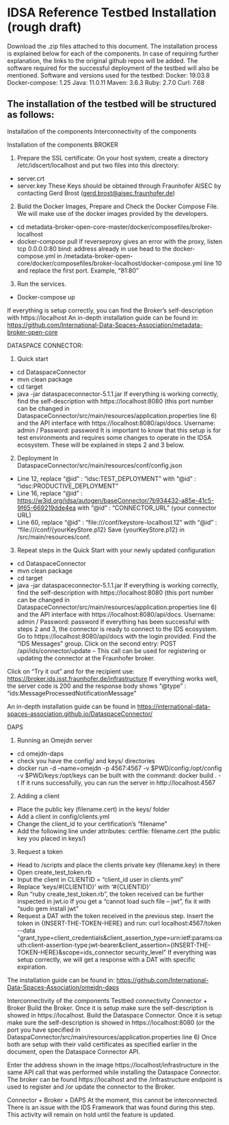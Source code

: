 # IDSA Reference Testbed Installation (rough draft)

Download the .zip files attached to this document. The installation process is explained below for each of the components. In case of requiring further explanation, the links to the original github repos will be added. The software required for the successful deployment of the testbed will also be mentioned.
Software and versions used for the testbed:
	Docker: 19.03.8
	Docker-compose: 1.25
	Java: 11.0.11
	Maven: 3.6.3
	Ruby: 2.7.0
	Curl: 7.68

## The installation of the testbed will be structured as follows:
Installation of the components
Interconnectivity of the components

Installation of the components
BROKER
1.	Prepare the SSL certificate: 
On your host system, create a directory /etc/idscert/localhost and put two files into this directory:
-	server.crt
-	server.key
These Keys should be obtained through Fraunhofer AISEC by contacting Gerd Brost (gerd.brost@aisec.fraunhofer.de)
 
2.	Build the Docker Images, Prepare and Check the Docker Compose File. 
We will make use of the docker images provided by the developers.
-	cd metadata-broker-open-core-master/docker/composefiles/broker-localhost
-	docker-compose pull
If reverseproxy gives an error with the proxy, listen tcp 0.0.0.0:80 bind: address already in use head to the docker-compose.yml in /metadata-broker-open-core/docker/composefiles/broker-localhost/docker-compose.yml line 10 and replace the first port. Example, “81:80”
3.	Run the services.
-	Docker-compose up

If everything is setup correctly, you can find the Broker’s self-description with https://localhost
An in-depth installation guide can be found in: https://github.com/International-Data-Spaces-Association/metadata-broker-open-core

DATASPACE CONNECTOR:
1.	Quick start
-	cd DataspaceConnector
-	mvn clean package
-	cd target
-	java -jar dataspaceconnector-5.1.1.jar
If everything is working correctly, find the self-description with https://localhost:8080 (this port number can be changed in DataspaceConnector/src/main/resources/application.properties line 6) and the API interface with https://localhost:8080/api/docs.
Username: admin	/	Password: password
It is important to know that this setup is for test environments and requires some changes to operate in the IDSA ecosystem. These will be explained in steps 2 and 3 below.
2.	Deployment
In DataspaceConnector/src/main/resources/conf/config.json
-	Line 12, replace
“@id” : “idsc:TEST_DEPLOYMENT” with “@id” : “idsc:PRODUCTIVE_DEPLOYMENT”
-	Line 16, replace
“@id” : https://w3id.org/idsa/autogen/baseConnector/7b934432-a85e-41c5-9f65-669219dde4ea with “@id” :  “CONNECTOR_URL” (your connector URL)
-	Line 60, replace
“@id” : “file:///conf/keystore-localhost.12” with “@id” : “file:///conf/{yourKeyStore.p12}
Save {yourKeyStore.p12} in /src/main/resources/conf.
3.	Repeat steps in the Quick Start with your newly updated configuration
-	cd DataspaceConnector
-	mvn clean package
-	cd target
-	java -jar dataspaceconnector-5.1.1.jar
If everything is working correctly, find the self-description with https://localhost:8080 (this port number can be changed in DataspaceConnector/src/main/resources/application.properties line 6) and the API interface with https://localhost:8080/api/docs.
Username: admin	/	Password: password
If everything has been successful with steps 2 and 3, the connector is ready to connect to the IDS ecosystem. Go to https://localhost:8080/api/docs with the login provided. 
Find the “IDS Messages” group. Click on the second entry:
POST /api/ids/connector/update – This call can be used for registering or updating the connector at the Fraunhofer broker.
 
Click on “Try it out” and for the recipient use: https://broker.ids.isst.fraunhofer.de/infrastructure
If everything works well, the server code is 200 and the response body shows 
“@type” : “ids:MessageProcessedNotificationMessage"
 

An in-depth installation guide can be found in https://international-data-spaces-association.github.io/DataspaceConnector/


DAPS
1.	Running an Omejdn server
-	cd omejdn-daps
-	check you have the config/ and keys/ directories
-	docker run -d –name=omejdn -p 4567:4567 -v $PWD/config:/opt/config -v $PWD/keys:/opt/keys <dockerimage>
<dockerimage> can be built with the command: docker build . -t <imageName>
If it runs successfully, you can run the server in http://localhost:4567
2.	Adding a client
-	Place the public key (filename.cert) in the keys/ folder
-	Add a client in config/clients.yml
-	Change the client_id to your certification’s “filename”
-	Add the following line under attributes: 
certfile: filename.cert (the public key you placed in keys/)

 
3.	Request a token
-	Head to /scripts and place the clients private key (filename.key) in there
-	Open create_test_token.rb
-	Input the client in CLIENTID = “client_id user in clients.yml” 
-	Replace ‘keys/#{CLIENTID}’ with ‘#{CLIENTID}’
-	Run “ruby create_test_token.rb”, the token received can be further inspected in jwt.io
If you get a “cannot load such file – jwt”, fix it with “sudo gem install jwt”
-	Request a DAT with the token received in the previous step. Insert the token in {INSERT-THE-TOKEN-HERE} and run:
curl localhost:4567/token --data "grant_type=client_credentials&client_assertion_type=urn:ietf:params:oauth:client-assertion-type:jwt-bearer&client_assertion={INSERT-THE-TOKEN-HERE}&scope=ids_connector security_level"
If everything was setup correctly, we will get a response with a DAT with specific expiration.

The installation guide can be found in: https://github.com/International-Data-Spaces-Association/omejdn-daps


Interconnectivity of the components
Testbed connectivity
Connector + Broker
Build the Broker. Once it is setup make sure the self-description is showed in https://localhost.
Build the Dataspace Connector. Once it is setup make sure the self-description is showed in https://localhost:8080 (or the port you have specified in DataspaConnector/src/main/resources/application.properties line 6)
Once both are setup with their valid certificates as specified earlier in the document, open the Dataspace Connector API. 
 
Enter the address shown in the image https://localhost/infrastructure in the same API call that was performed while installing the Dataspace Connector. The broker can be found https://localhost and the /infrastructure endpoint is used to register and /or update the connector to the Broker.

Connector + Broker + DAPS
At the moment, this cannot be interconnected. There is an issue with the IDS Framework that was found during this step. This activity will remain on hold until the feature is updated.




